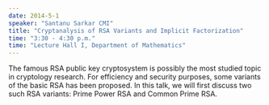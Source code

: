 ```yaml
---
date: 2014-5-1
speaker: "Santanu Sarkar CMI"
title: "Cryptanalysis of RSA Variants and Implicit Factorization"
time: "3:30 - 4:30 p.m." 
time: "Lecture Hall I, Department of Mathematics"
---
```

The famous RSA public key cryptosystem is possibly the most studied topic
in cryptology research. For efficiency and security purposes, some
variants
of the basic RSA has been proposed. In this talk, we will first discuss two
such RSA variants: Prime Power RSA and Common Prime RSA.
